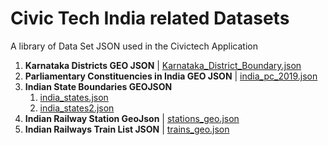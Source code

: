 # Civic Tech India related Datasets
A library of Data Set JSON used in the Civictech Application
 1. **Karnataka Districts GEO JSON** | [Karnataka_District_Boundary.json](https://github.com/civictech-India/DataSetsJson/blob/main/Karnataka_District_Boundary.json
    "Karnataka_District_Boundary.json")
 3. **Parliamentary Constituencies in India GEO JSON** | [india_pc_2019.json](https://github.com/civictech-India/DataSetsJson/blob/main/india_pc_2019.json "india_pc_2019.json")
 4. **Indian State Boundaries GEOJSON**
     1. [india_states.json](https://github.com/civictech-India/DataSetsJson/blob/main/india_states.json "india_states.json")
     2. [india_states2.json](https://github.com/civictech-India/DataSetsJson/blob/main/india_states2.json "india_states2.json")
 6. **Indian Railway Station GeoJson** | [stations_geo.json](https://github.com/civictech-India/DataSetsJson/blob/main/stations_geo.json "stations_geo.json")
 7. **Indian Railways Train List JSON**  | [trains_geo.json](https://github.com/civictech-India/DataSetsJson/blob/main/trains_geo.json "trains_geo.json")
